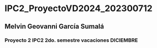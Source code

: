 # IPC2_ProyectoVD2024_202300712
## Melvin Geovanni García Sumalá
### Proyecto 2 IPC2 2do. semestre vacaciones DICIEMBRE

